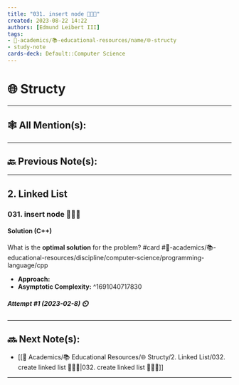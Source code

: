 ```yaml
---
title: "031. insert node 👨🏽‍💻"
created: 2023-08-22 14:22 
authors: [Edmund Leibert III]
tags: 
- 🔴-academics/📚-educational-resources/name/🌐-structy
- study-note
cards-deck: Default::Computer Science
---
```


# 🌐 Structy

---

## 🕸️ All Mention(s): 

---

## 🔙 Previous Note(s):

---

## 2. Linked List

### **031. insert node 👨🏽‍💻**

#### Solution (C++)

What is the **optimal solution** for the problem? 
#card #🔴-academics/📚-educational-resources/discipline/computer-science/programming-language/cpp
 - **Approach:**
- **Asymptotic Complexity:**
^1691040717830

##### **Attempt #1 (2023-02-8) ⏲️**



---

## 🔜 Next Note(s):
- [[🔴 Academics/📚 Educational Resources/🌐 Structy/2. Linked List/032. create linked list 👨🏽‍💻|032. create linked list 👨🏽‍💻]]

---
